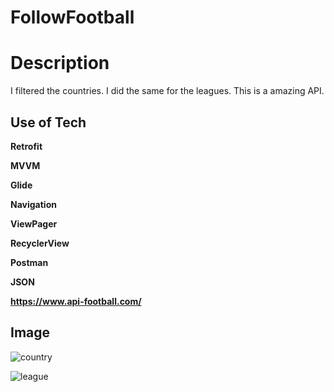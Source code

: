 # FollowFootball
 

# Description

I filtered the countries. 
I did the same for the leagues.
This is a amazing API.



## Use of Tech

**Retrofit**

**MVVM**

**Glide**

**Navigation**

**ViewPager**

**RecyclerView**

**Postman**

**JSON**


__https://www.api-football.com/__

## Image

![country](https://user-images.githubusercontent.com/44746773/156462997-a09804b9-967a-4f6e-832f-dfcc4f28a770.png)

![league](https://user-images.githubusercontent.com/44746773/156463039-07f14cb0-9d7b-4243-99cc-396c6b983e9f.png)


